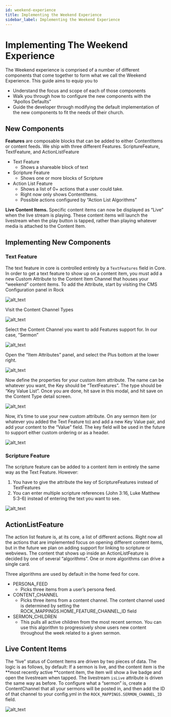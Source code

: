 ```yaml
---
id: weekend-experience
title: Implementing the Weekend Experience
sidebar_label: Implementing the Weekend Experience
---
```


# Implementing The Weekend Experience

The Weekend experience is comprised of a number of different components that come together to form what we call the Weekend Experience. This guide aims to equip you to 
- Understand the focus and scope of each of those components
- Walk you through how to configure the new components with the “Apollos Defaults” 
- Guide the developer through modifying the default implementation of the new components to fit the needs of their church.

## New Components

**Features** are composable blocks that can be added to either ContentItems or content feeds. We ship with three different Features. ScriptureFeature, TextFeature, and ActionListFeature

- Text Feature
  - Shows a shareable block of text
- Scripture Feature
  - Shows one or more blocks of Scripture
- Action List Feature
  - Shows a list of 0+ actions that a user could take. 
  - Right now only shows ContentItems. 
  - Possible actions configured by “Action List Algorithms”
  
**Live Content Items.** Specific content items can now be displayed as “Live” when the live stream is playing. These content items will launch the livestream when the play button is tapped, rather than playing whatever media is attached to the Content Item. 

## Implementing New Components

### Text Feature

The text feature in core is controlled entirely by a `TextFeatures` field in Core. In order to get a text feature to show up on a content item, you must add a new Custom Attribute to the Content Item Channel that houses your “weekend” content items. To add the Attribute, start by visiting the CMS Configuration panel in Rock


![alt_text](images/Weekend-Features0.png "image_tooltip")


Visit the Content Channel Types



![alt_text](images/Weekend-Features1.png "image_tooltip")


Select the Content Channel you want to add Features support for. In our case, “Sermon”



![alt_text](images/Weekend-Features2.png "image_tooltip")


Open the “Item Attributes” panel, and select the Plus bottom at the lower right. 



![alt_text](images/Weekend-Features3.png "image_tooltip")


Now define the properties for your custom item attribute. The name can be whatever you want, the Key should be “TextFeatures”. The type should be “Key Value List”.  Once you are done, hit save in this modal, and hit save on the Content Type detail screen. 


![alt_text](images/Weekend-Features4.png "image_tooltip")


Now, it’s time to use your new custom attribute. On any sermon item (or whatever you added the Text Feature to) and add a new Key Value pair, and add your content to the “Value” field. The key field will be used in the future to support either custom ordering or as a header. 


![alt_text](images/Weekend-Features5.png "image_tooltip")



### Scripture Feature

The scripture feature can be added to a content item in entirely the same way as the Text Feature. However:

1. You have to give the attribute the key of ScriptureFeatures instead of TextFeatures
2. You can enter multiple scripture references (John 3:16, Luke Matthew 5:3-6) instead of entering the text you want to see. 

![alt_text](images/Weekend-Features6.png "image_tooltip")

## ActionListFeature

The action list feature is, at its core, a list of different actions. Right now all the actions that are implemented focus on opening different content items, but in the future we plan on adding support for linking to scripture or webviews. The content that shows up inside an ActionListFeature is decided by one of several “algorithms”. One or more algorithms can drive a single card. 

Three algorithms are used by default in the home feed for core. 

*   PERSONA_FEED
    *   Picks three items from a user’s persona feed.
*   CONTENT_CHANNEL
    *   Picks three items from a content channel. The content channel used is determined by setting the ROCK_MAPPINGS.HOME_FEATURE_CHANNEL_ID field
*   SERMON_CHILDREN 
    *   This pulls all active children from the most recent sermon. You can use this algorithm to progressively show users new content throughout the week related to a given sermon. 


## Live Content Items

The “live” status of Content Items are driven by two pieces of data. The logic is as follows, by default: If a sermon is live, and the content item is the **most recently active **content item, the item will show a live badge and open the livestream when tapped. The livestream `isLive` attribute is driven the same way as before. To configure what a “sermon” is, create a ContentChannel that all your sermons will be posted in, and then add the ID of that channel to your config.yml in the `ROCK_MAPPINGS.SERMON_CHANNEL_ID` field. 

![alt_text](images/Weekend-Features7.png "image_tooltip")

